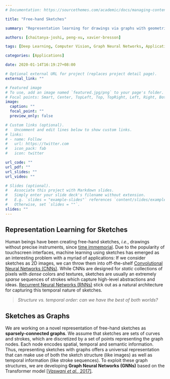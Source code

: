 ```yaml
---
# Documentation: https://sourcethemes.com/academic/docs/managing-content/

title: "Free-hand Sketches"

summary: "Representation learning for drawings via graphs with geometric and temporal information."

authors: [chaitanya-joshi, peng-xu, xavier-bresson]

tags: [Deep Learning, Computer Vision, Graph Neural Networks, Applications, Sketches]

categories: [Applications]

date: 2020-01-14T16:19:27+08:00

# Optional external URL for project (replaces project detail page).
external_link: ""

# Featured image
# To use, add an image named `featured.jpg/png` to your page's folder.
# Focal points: Smart, Center, TopLeft, Top, TopRight, Left, Right, BottomLeft, Bottom, BottomRight.
image:
  caption: ""
  focal_point: ""
  preview_only: false

# Custom links (optional).
#   Uncomment and edit lines below to show custom links.
# links:
# - name: Follow
#   url: https://twitter.com
#   icon_pack: fab
#   icon: twitter

url_code: ""
url_pdf: ""
url_slides: ""
url_video: ""

# Slides (optional).
#   Associate this project with Markdown slides.
#   Simply enter your slide deck's filename without extension.
#   E.g. `slides = "example-slides"` references `content/slides/example-slides.md`.
#   Otherwise, set `slides = ""`.
slides: ""
---
```


## Representation Learning for Sketches

Human beings have been creating free-hand sketches, *i.e.*, drawings without precise instruments, since [time immemorial](https://en.wikipedia.org/wiki/Cave_painting).
Due to the popularity of touchscreen interfaces, machine learning using sketches has emerged as an interesting problem with a myriad of applications:
If we consider sketches as 2D images, we can throw them into off-the-shelf [Convolutional Neural Networks (CNNs)](https://arxiv.org/abs/1501.07873).
While CNNs are designed for *static* collections of pixels with *dense* colors and textures,
sketches are usually an extremely *sparse* sequences of strokes which capture high-level abstractions and ideas. [Recurrent Neural Networks (RNNs)](https://ai.googleblog.com/2017/04/teaching-machines-to-draw.html) stick out as a natural architecture for capturing this temporal nature of sketches.

>*Structure vs. temporal order: can we have the best of both worlds?*

## Sketches as Graphs

We are working on a novel representation of free-hand sketches as **sparsely-connected graphs**. 
We assume that sketches are sets of curves and strokes, which are discretized by a set of points representing the graph nodes.
Each node encodes spatial, temporal and semantic information.
Thus, representing sketches with graphs offers a universal representation that can make use of both the sketch structure (like images) as well as temporal information (like stroke sequences).
To exploit these graph structures, we are developing **Graph Neural Networks (GNNs)** based on the Transformer model [[*Vaswani et al.*, 2017]](https://arxiv.org/abs/1706.03762). 
